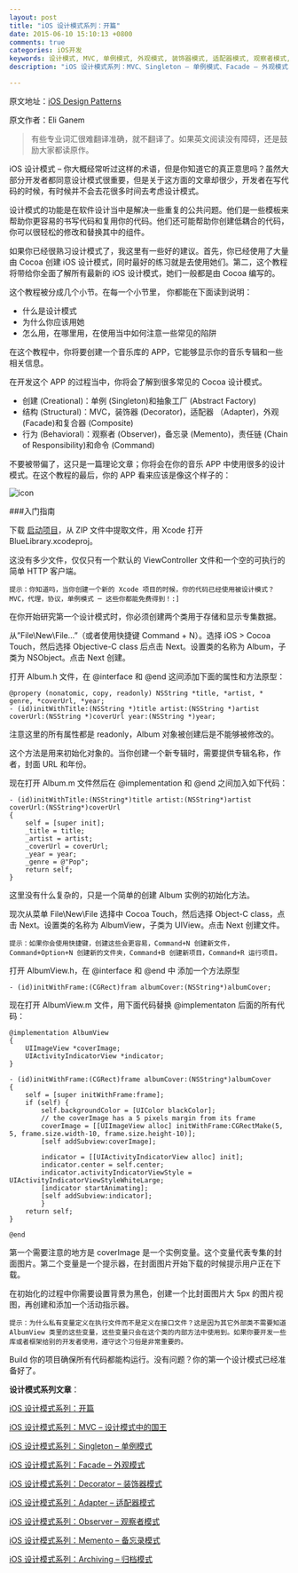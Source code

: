 ```yaml
---
layout: post
title: "iOS 设计模式系列：开篇"
date: 2015-06-10 15:10:13 +0800
comments: true
categories: iOS开发
keywords: 设计模式, MVC, 单例模式, 外观模式, 装饰器模式, 适配器模式, 观察者模式,备忘录模式,归档模式,命令模式, cocoapods, 个人博客, 刚刚在线
description: "iOS 设计模式系列：MVC、Singleton – 单例模式、Facade – 外观模式、Decorator – 装饰器模式、Adapter – 适配器模式、Observer – 观察者模式、Memento – 备忘录模式、Archiving – 归档模式、Command – 命令模式"

---
```


原文地址：[iOS Design Patterns](http://www.raywenderlich.com/46988/ios-design-patterns)

原文作者：Eli Ganem

> 有些专业词汇很难翻译准确，就不翻译了。如果英文阅读没有障碍，还是鼓励大家都读原作。

iOS 设计模式 – 你大概经常听过这样的术语，但是你知道它的真正意思吗？虽然大部分开发者都同意设计模式很重要，但是关于这方面的文章却很少，开发者在写代码的时候，有时候并不会去花很多时间去考虑设计模式。

设计模式的功能是在软件设计当中是解决一些重复的公共问题。他们是一些模板来帮助你更容易的书写代码和复用你的代码。他们还可能帮助你创建低耦合的代码，你可以很轻松的修改和替换其中的组件。

如果你已经很熟习设计模式了，我这里有一些好的建议。首先，你已经使用了大量由 Cocoa 创建 iOS 设计模式，同时最好的练习就是去使用她们。第二，这个教程将带给你全面了解所有最新的 iOS 设计模式，她们一般都是由 Cocoa 编写的。

这个教程被分成几个小节。在每一个小节里， 你都能在下面读到说明：

* 什么是设计模式
* 为什么你应该用她
* 怎么用，在哪里用，在使用当中如何注意一些常见的陷阱

在这个教程中，你将要创建一个音乐库的 APP，它能够显示你的音乐专辑和一些相关信息。

在开发这个 APP 的过程当中，你将会了解到很多常见的 Cocoa 设计模式。

* 创建 (Creational)：单例 (Singleton)和抽象工厂 (Abstract Factory)
* 结构 (Structural)：MVC，装饰器 (Decorator)，适配器 （Adapter)，外观 (Facade)和复合器 (Composite)
* 行为 (Behavioral)：观察者 (Observer)，备忘录 (Memento)，责任链 (Chain of Responsibility)和命令 (Command)

不要被带偏了，这只是一篇理论文章；你将会在你的音乐 APP 中使用很多的设计模式。在这个教程的最后，你的 APP 看来应该是像这个样子的：

![icon](http://cdn1.raywenderlich.com/wp-content/uploads/2013/07/finalapp-180x320.png)

###入门指南

下载 <a href="http://cdn2.raywenderlich.com/wp-content/uploads/2013/07/BlueLibrary-Starter.zip" target="_blank" title="启动项目">启动项目</a>，从 ZIP 文件中提取文件，用 Xcode 打开 BlueLibrary.xcodeproj。

这没有多少文件，仅仅只有一个默认的 ViewController 文件和一个空的可执行的简单 HTTP 客户端。

 
 	提示：你知道吗，当你创建一个新的 Xcode 项目的时候，你的代码已经使用被设计模式？MVC，代理，协议，单例模式 ─ 这些你都能免费得到！:]


在你开始研究第一个设计模式时，你必须创建两个类用于存储和显示专集数据。

从”File\New\File…”（或者使用快捷键 Command + N）。选择 iOS > Cocoa Touch，然后选择 Objective-C class 后点击 Next。设置类的名称为 Album，子类为 NSObject。点击 Next 创建。

打开 Album.h 文件，在 @interface 和 @end 这间添加下面的属性和方法原型：

	@propery (nonatomic, copy, readonly) NSString *title, *artist, * genre, *coverUrl, *year;
	- (id)initWithTitle:(NSString *)title artist:(NSString *)artist coverUrl:(NSString *)coverUrl year:(NSString *)year;

注意这里的所有属性都是 readonly，Album 对象被创建后是不能够被修改的。

这个方法是用来初始化对象的。当你创建一个新专辑时，需要提供专辑名称，作者，封面 URL 和年份。

现在打开 Album.m 文件然后在 @implementation 和 @end 之间加入如下代码：

	- (id)initWithTitle:(NSString*)title artist:(NSString*)artist coverUrl:(NSString*)coverUrl
	{
	    self = [super init];
	    _title = title;
	    _artist = artist;
	    _coverUrl = coverUrl;
	    _year = year;
	    _genre = @"Pop";
	    return self;
	}

这里没有什么复杂的，只是一个简单的创建 Album 实例的初始化方法。

现次从菜单 File\New\File 选择中 Cocoa Touch，然后选择 Object-C class，点击 Next。设置类的名称为 AlbumView，子类为 UIView。点击 Next 创建文件。

	提示：如果你会使用快捷键，创建这些会更容易，Command+N 创建新文件，Command+Option+N 创建新的文件夹，Command+B 创建新项目，Command+R 运行项目。

打开 AlbumView.h，在 @interface 和 @end 中 添加一个方法原型

	- (id)initWithFrame:(CGRect)fram albumCover:(NSString*)albumCover;

现在打开 AlbumView.m 文件，用下面代码替换 @implementaton 后面的所有代码：

	@implementation AlbumView
	{
	    UIImageView *coverImage;
	    UIActivityIndicatorView *indicator;
	}
	
	- (id)initWithFrame:(CGRect)frame albumCover:(NSString*)albumCover
	{
	    self = [super initWithFrame:frame];
	    if (self) {
	        self.backgroundColor = [UIColor blackColor];
	        // the coverImage has a 5 pixels margin from its frame
	        coverImage = [[UIImageView alloc] initWithFrame:CGRectMake(5, 5, frame.size.width-10, frame.size.height-10)];
	        [self addSubview:coverImage];
	
	        indicator = [[UIActivityIndicatorView alloc] init];
	        indicator.center = self.center;
	        indicator.activityIndicatorViewStyle = UIActivityIndicatorViewStyleWhiteLarge;
	        [indicator startAnimating];
	        [self addSubview:indicator];
	        }
	    return self;
	}

	@end

第一个需要注意的地方是 coverImage 是一个实例变量。这个变量代表专集的封面图片。第二个变量是一个提示器，在封面图片开始下载的时候提示用户正在下载。

在初始化的过程中你需要设置背景为黑色，创建一个比封面图片大 5px 的图片视图，再创建和添加一个活动指示器。

	提示：为什么私有变量定义在执行文件而不是定义在接口文件？这是因为其它外部类不需要知道 AlbumView 类里的这些变量，这些变量只会在这个类的内部方法中使用到。如果你要开发一些库或者框架给别的开发者使用，遵守这个习俗是非常重要的。

Build 你的项目确保所有代码都能构运行。没有问题？你的第一个设计模式已经准备好了。

**设计模式系列文章**：

[iOS 设计模式系列：开篇](http://www.superqq.com/blog/2015/06/10/ios-she-ji-mo-shi-xi-lie-:kai-pian/)

[iOS 设计模式系列：MVC – 设计模式中的国王](http://www.superqq.com/blog/2015/06/11/ios-she-ji-mo-shi-xi-lie-:mvc-she-ji-mo-shi-zhong-de-guo-wang/)

[iOS 设计模式系列：Singleton – 单例模式](http://www.superqq.com/blog/2015/06/13/ios-she-ji-mo-shi-xi-lie-:singleton-dan-li-mo-shi/)

[iOS 设计模式系列：Facade – 外观模式](http://www.superqq.com/blog/2015/06/15/ios-she-ji-mo-shi-xi-lie-:facade-wai-guan-mo-shi/)

[iOS 设计模式系列：Decorator – 装饰器模式](http://www.superqq.com/blog/2015/06/16/ios-she-ji-mo-shi-xi-lie-:decorator-zhuang-shi-qi-mo-shi/)

[iOS 设计模式系列：Adapter – 适配器模式](http://www.superqq.com/blog/2015/06/17/ios-she-ji-mo-shi-xi-lie-:adapter-gua-pei-qi-mo-shi/)

[iOS 设计模式系列：Observer – 观察者模式](http://www.superqq.com/blog/2015/06/18/ios-she-ji-mo-shi-xi-lie-:observer-guan-cha-zhe-mo-shi/)

[iOS 设计模式系列：Memento – 备忘录模式](http://www.superqq.com/blog/2015/06/19/ios-she-ji-mo-shi-xi-lie-:memento-bei-wang-lu-mo-shi/)

[iOS 设计模式系列：Archiving – 归档模式](http://www.superqq.com/blog/2015/06/20/ios-she-ji-mo-shi-xi-lie-:archiving-gui-dang-mo-shi/)